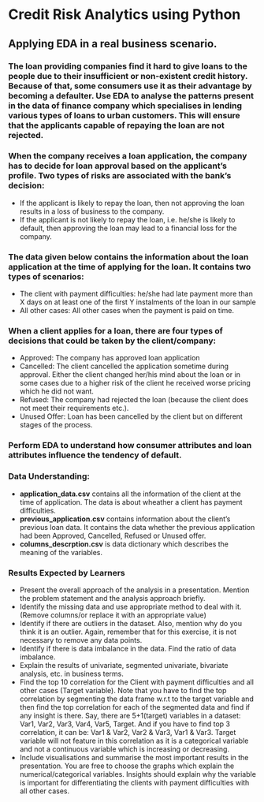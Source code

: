 # Credit Risk Analytics using Python

## Applying EDA in a real business scenario.

### The loan providing companies find it hard to give loans to the people due to their insufficient or non-existent credit history. Because of that, some consumers use it as their advantage by becoming a defaulter. Use EDA to analyse the patterns present in the data of finance company which specialises in lending various types of loans to urban customers. This will ensure that the applicants capable of repaying the loan are not rejected.

### When the company receives a loan application, the company has to decide for loan approval based on the applicant’s profile. Two types of risks are associated with the bank’s decision:
-  If the applicant is likely to repay the loan, then not approving the loan results in a loss of business to the company.
-  If the applicant is not likely to repay the loan, i.e. he/she is likely to default, then approving the loan may lead to a financial loss for the company.
  
### The data given below contains the information about the loan application at the time of applying for the loan. It contains two types of scenarios:
-  The client with payment difficulties: he/she had late payment more than X days on at least one of the first Y instalments of the loan in our sample
-  All other cases: All other cases when the payment is paid on time.
  
### When a client applies for a loan, there are four types of decisions that could be taken by the client/company:

-  Approved: The company has approved loan application
-  Cancelled: The client cancelled the application sometime during approval. Either the client changed her/his mind about the loan or in some cases due to a higher risk of the client he received worse pricing which he did not want.
-  Refused: The company had rejected the loan (because the client does not meet their requirements etc.).
-  Unused Offer: Loan has been cancelled by the client but on different stages of the process.

### Perform EDA to understand how consumer attributes and loan attributes influence the tendency of default.

### Data Understanding:
- **application_data.csv** contains all the information of the client at the time of application. The data is about wheather a client has payment difficulties.
- **previous_application.csv** contains information about the client’s previous loan data. It contains the data whether the previous application had been Approved, Cancelled, Refused or Unused offer.
- **columns_descrption.csv** is data dictionary which describes the meaning of the variables.

### Results Expected by Learners
- Present the overall approach of the analysis in a presentation. Mention the problem statement and the analysis approach briefly.
- Identify the missing data and use appropriate method to deal with it. (Remove columns/or replace it with an appropriate value)
- Identify if there are outliers in the dataset. Also, mention why do you think it is an outlier. Again, remember that for this exercise, it is not necessary to remove any data points.
- Identify if there is data imbalance in the data. Find the ratio of data imbalance.
- Explain the results of univariate, segmented univariate, bivariate analysis, etc. in business terms.
- Find the top 10 correlation for the Client with payment difficulties and all other cases (Target variable). Note that you have to find the top correlation by segmenting the data frame w.r.t to the target variable and then find the top correlation for each of the segmented data and find if any insight is there.  Say, there are 5+1(target) variables in a dataset: Var1, Var2, Var3, Var4, Var5, Target. And if you have to find top 3 correlation, it can be: Var1 & Var2, Var2 & Var3, Var1 & Var3. Target variable will not feature in this correlation as it is a categorical variable and not a continuous variable which is increasing or decreasing.  
- Include visualisations and summarise the most important results in the presentation. You are free to choose the graphs which explain the numerical/categorical variables. Insights should explain why the variable is important for differentiating the clients with payment difficulties with all other cases.
